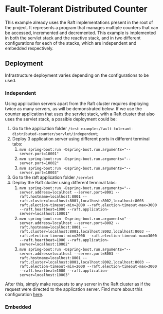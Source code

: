 # Fault-Tolerant Distributed Counter

This example already uses the Raft implementations present in the root of the project. It represents a program that manages multiple counters that can be accessed, incremented and decremented. This example is implemented in both the servlet stack and the reactive stack, and in two different configurations for each of the stacks, which are independent and embedded respectively.

## Deployment

Infrastructure deployment varies depending on the configurations to be used.

### Independent

Using application servers apart from the Raft cluster requires deploying twice as many servers, as will be demonstrated below. If we use the counter application that uses the servlet stack, with a Raft cluster that also uses the servlet stack, a possible deployment could be:

1. Go to the application folder `/test-examples/fault-tolerant-distributed-counter/servlet/independent`;
1. Deploy 3 application server using different ports in different terminal tabs:
    1. `mvn spring-boot:run -Dspring-boot.run.arguments="--server.port=10001"`
    1. `mvn spring-boot:run -Dspring-boot.run.arguments="--server.port=10002"`
    1. `mvn spring-boot:run -Dspring-boot.run.arguments="--server.port=10003"`
1. Go to the raft application folder `/servlet`
1. Deploy the Raft cluster using different terminal tabs:
    1. `mvn spring-boot:run -Dspring-boot.run.arguments="--server.address=localhost --server.port=8001 --raft.hostname=localhost:8001 --raft.cluster=localhost:8001,localhost:8002,localhost:8003 --raft.election-timeout-min=2000 --raft.election-timeout-max=3000 --raft.heartbeat=1000 --raft.application-server=localhost:10001"`
    1. `mvn spring-boot:run -Dspring-boot.run.arguments="--server.address=localhost --server.port=8002 --raft.hostname=localhost:8001 --raft.cluster=localhost:8001,localhost:8002,localhost:8003 --raft.election-timeout-min=2000 --raft.election-timeout-max=3000 --raft.heartbeat=1000 --raft.application-server=localhost:10002"`
    1. `mvn spring-boot:run -Dspring-boot.run.arguments="--server.address=localhost --server.port=8003 --raft.hostname=localhost:8001 --raft.cluster=localhost:8001,localhost:8002,localhost:8003 --raft.election-timeout-min=2000 --raft.election-timeout-max=3000 --raft.heartbeat=1000 --raft.application-server=localhost:10003"`

After this, simply make requests to any server in the Raft cluster as if the request were directed to the application server. Find more about this configuration [here](https://github.com/joaop21/SpringRaft/wiki/Test-Examples#FTDC-Independent).

### Embedded
